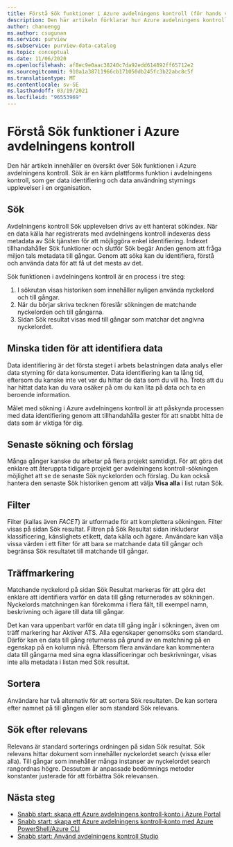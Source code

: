 ```yaml
---
title: Förstå Sök funktioner i Azure avdelningens kontroll (för hands version)
description: Den här artikeln förklarar hur Azure avdelningens kontroll aktiverar data identifiering via Sök funktioner.
author: chanuengg
ms.author: csugunan
ms.service: purview
ms.subservice: purview-data-catalog
ms.topic: conceptual
ms.date: 11/06/2020
ms.openlocfilehash: af8ec9e0aac38240c7da92edd614892ff65712e2
ms.sourcegitcommit: 910a1a38711966cb171050db245fc3b22abc8c5f
ms.translationtype: MT
ms.contentlocale: sv-SE
ms.lasthandoff: 03/19/2021
ms.locfileid: "96553969"
---
```

# <a name="understand-search-features-in-azure-purview"></a>Förstå Sök funktioner i Azure avdelningens kontroll

Den här artikeln innehåller en översikt över Sök funktionen i Azure avdelningens kontroll. Sök är en kärn plattforms funktion i avdelningens kontroll, som ger data identifiering och data användning styrnings upplevelser i en organisation.

## <a name="search"></a>Sök

Avdelningens kontroll Sök upplevelsen drivs av ett hanterat sökindex. När en data källa har registrerats med avdelningens kontroll indexeras dess metadata av Sök tjänsten för att möjliggöra enkel identifiering. Indexet tillhandahåller Sök funktioner och slutför Sök begär Anden genom att fråga miljon tals metadata till gångar. Genom att söka kan du identifiera, förstå och använda data för att få ut det mesta av det.

Sök funktionen i avdelningens kontroll är en process i tre steg:

1. I sökrutan visas historiken som innehåller nyligen använda nyckelord och till gångar.
1. När du börjar skriva tecknen föreslår sökningen de matchande nyckelorden och till gångarna. 
1. Sidan Sök resultat visas med till gångar som matchar det angivna nyckelordet.

## <a name="reduce-the-time-to-discover-data"></a>Minska tiden för att identifiera data

Data identifiering är det första steget i arbets belastningen data analys eller data styrning för data konsumenter. Data identifiering kan ta lång tid, eftersom du kanske inte vet var du hittar de data som du vill ha. Trots att du har hittat data kan du vara osäker på om du kan lita på data och ta en beroende information. 

Målet med sökning i Azure avdelningens kontroll är att påskynda processen med data identifiering genom att tillhandahålla gester för att snabbt hitta de data som är viktiga för dig.

## <a name="recent-search-and-suggestions"></a>Senaste sökning och förslag

Många gånger kanske du arbetar på flera projekt samtidigt. För att göra det enklare att återuppta tidigare projekt ger avdelningens kontroll-sökningen möjlighet att se de senaste Sök nyckelorden och förslag. Du kan också hantera den senaste Sök historiken genom att välja **Visa alla** i list rutan Sök.

## <a name="filters"></a>Filter

Filter (kallas även *FACET*) är utformade för att komplettera sökningen. Filter visas på sidan Sök resultat. Filtren på Sök Resultat sidan inkluderar klassificering, känslighets etikett, data källa och ägare. Användare kan välja vissa värden i ett filter för att bara se matchande data till gångar och begränsa Sök resultatet till matchande till gångar.

## <a name="hit-highlighting"></a>Träffmarkering

Matchande nyckelord på sidan Sök Resultat markeras för att göra det enklare att identifiera varför en data till gång returnerades av sökningen. Nyckelords matchningen kan förekomma i flera fält, till exempel namn, beskrivning och ägare till data till gångar.

Det kan vara uppenbart varför en data till gång ingår i sökningen, även om träff markering har Aktiver ATS. Alla egenskaper genomsöks som standard. Därför kan en data till gång returneras på grund av en matchning på en egenskap på en kolumn nivå. Eftersom flera användare kan kommentera data till gångarna med sina egna klassificeringar och beskrivningar, visas inte alla metadata i listan med Sök resultat.

## <a name="sort"></a>Sortera

Användare har två alternativ för att sortera Sök resultaten. De kan sortera efter namnet på till gången eller som standard Sök relevans.

## <a name="search-relevance"></a>Sök efter relevans

Relevans är standard sorterings ordningen på sidan Sök resultat. Sök relevans hittar dokument som innehåller nyckelordet search (vissa eller alla). Till gångar som innehåller många instanser av nyckelordet search rangordnas högre. Dessutom är anpassade bedömnings metoder konstanter justerade för att förbättra Sök relevansen.

## <a name="next-steps"></a>Nästa steg

* [Snabb start: skapa ett Azure avdelningens kontroll-konto i Azure Portal](create-catalog-portal.md)
* [Snabb start: skapa ett Azure avdelningens kontroll-konto med Azure PowerShell/Azure CLI](create-catalog-powershell.md)
* [Snabb start: Använd avdelningens kontroll Studio](use-purview-studio.md)
